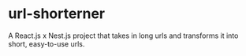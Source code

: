 # url-shorterner
A React.js x Nest.js project that takes in long urls and transforms it into short, easy-to-use urls.
